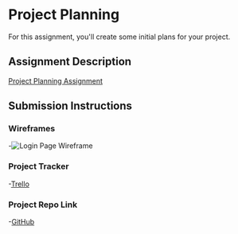 # Project Planning
For this assignment, you'll create some initial plans for your project.

## Assignment Description
[Project Planning Assignment](https://education.launchcode.org/liftoff/modules/assignments/project-planning)

## Submission Instructions

### Wireframes

-![Login Page Wireframe](https://user-images.githubusercontent.com/93448955/164061010-ff8f9808-54ae-4e84-b657-51bbeb8e8d81.png)


### Project Tracker
-[Trello](https://trello.com/c/KjsuRDim/3-next)


### Project Repo Link

-[GitHub](https://github.com/AmandaHEC/liftoff-assignments/tree/master/P3-Project_Planning)

